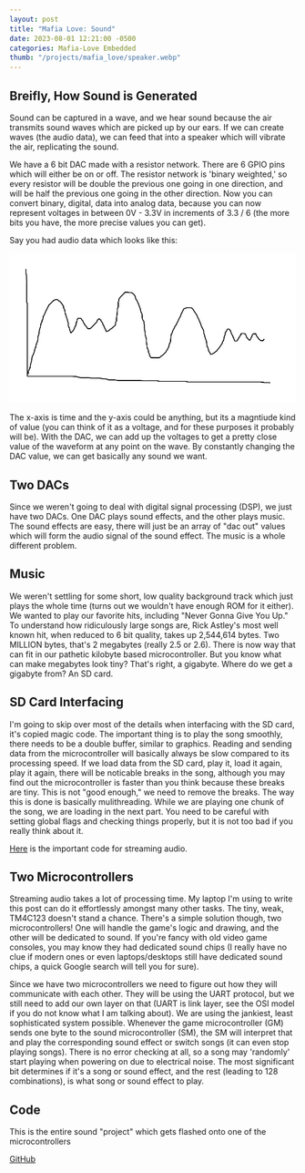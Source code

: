 ```yaml
---
layout: post
title: "Mafia Love: Sound"
date: 2023-08-01 12:21:00 -0500
categories: Mafia-Love Embedded
thumb: "/projects/mafia_love/speaker.webp"
---
```


## Breifly, How Sound is Generated

Sound can be captured in a wave, and we hear sound because the air transmits sound waves which are picked up
by our ears. If we can create waves (the audio data), we can feed that into a speaker which will vibrate the
air, replicating the sound.

We have a 6 bit DAC made with a resistor network. There are 6 GPIO pins which will either be on or off. The resistor
network is 'binary weighted,' so every resistor will be double the previous one going in one direction, and will
be half the previous one going in the other direction. Now you can convert binary, digital, data into analog data,
because you can now represent voltages in between 0V - 3.3V in increments of 3.3 / 6 (the more bits you have, the
more precise values you can get).

Say you had audio data which looks like this:

![Audio data](/projects/mafia_love/audio_data.webp)

The x-axis is time and the y-axis could be anything, but its a magntiude kind of value (you can think of it as
a voltage, and for these purposes it probably will be). With the DAC, we can add up the voltages to get a pretty
close value of the waveform at any point on the wave. By constantly changing the DAC value, we can get basically
any sound we want.

## Two DACs

Since we weren't going to deal with digital signal processing (DSP), we just have two DACs. One DAC plays sound
effects, and the other plays music. The sound effects are easy, there will just be an array of "dac out" values
which will form the audio signal of the sound effect. The music is a whole different problem.

## Music

We weren't settling for some short, low quality background track which just plays the whole time (turns out we
wouldn't have enough ROM for it either). We wanted to play our favorite hits, including "Never Gonna Give You Up."
To understand how ridiculously large songs are, Rick Astley's most well known hit, when reduced to 6 bit quality,
takes up 2,544,614 bytes. Two MILLION bytes, that's 2 megabytes (really 2.5 or 2.6). There is now way that can
fit in our pathetic kilobyte based microcontroller. But you know what can make megabytes look tiny? That's right,
a gigabyte. Where do we get a gigabyte from? An SD card.

## SD Card Interfacing

I'm going to skip over most of the details when interfacing with the SD card, it's copied magic code. The important
thing is to play the song smoothly, there needs to be a double buffer, similar to graphics. Reading and sending
data from the microcontroller will basically always be slow compared to its processing speed. If we load data
from the SD card, play it, load it again, play it again, there will be noticable breaks in the song, although you
may find out the microcontroller is faster than you think because these breaks are tiny. This is not "good enough,"
we need to remove the breaks. The way this is done is basically mulithreading. While we are playing one chunk of
the song, we are loading in the next part. You need to be careful with setting global flags and checking things
properly, but it is not too bad if you really think about it.

<a target="_blank" href="https://github.com/MisterMjirES/mafia_love/blob/master/sound/music.c">Here</a> is the important code for streaming audio.

## Two Microcontrollers

Streaming audio takes a lot of processing time. My laptop I'm using to write this post can do it effortlessly
amongst many other tasks. The tiny, weak, TM4C123 doesn't stand a chance. There's a simple solution though, two
microcontrollers! One will handle the game's logic and drawing, and the other will be dedicated to sound. If you're
fancy with old video game consoles, you may know they had dedicated sound chips (I really have no clue if modern
ones or even laptops/desktops still have dedicated sound chips, a quick Google search will tell you for sure).

Since we have two microcontrollers we need to figure out how they will communicate with each other. They will
be using the UART protocol, but we still need to add our own layer on that (UART is link layer, see the OSI model if
you do not know what I am talking about). We are using the jankiest, least sophisticated system possible. Whenever
the game microcontroller (GM) sends one byte to the sound microcontroller (SM), the SM will interpret that and play
the corresponding sound effect or switch songs (it can even stop playing songs). There is no error checking at all,
so a song may 'randomly' start playing when powering on due to electrical noise. The most significant bit determines
if it's a song or sound effect, and the rest (leading to 128 combinations), is what song or sound effect to play.

## Code

This is the entire sound "project" which gets flashed onto one of the microcontrollers

<a target="_blank" href="https://github.com/MisterMjirES/mafia_love/tree/master/sound">GitHub</a>